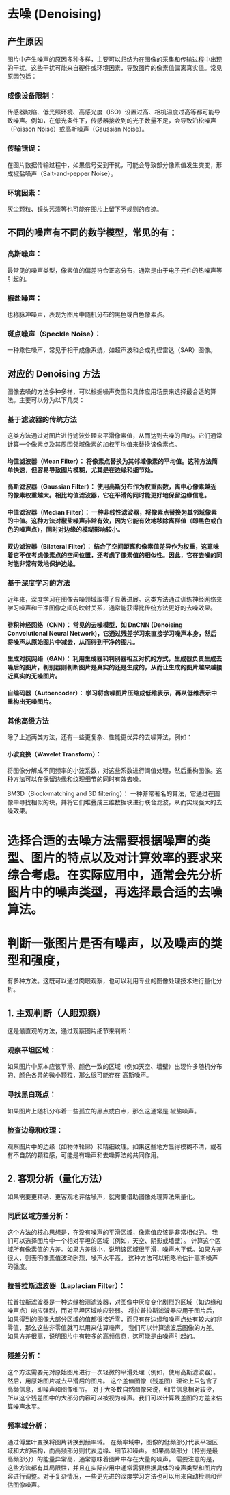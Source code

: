 # 去噪 (Denoising)
## 产生原因
图片中产生噪声的原因多种多样，主要可以归结为在图像的采集和传输过程中出现的干扰。这些干扰可能来自硬件或环境因素，导致图片的像素值偏离真实值。常见原因包括：

### 成像设备限制： 
传感器缺陷、低光照环境、高感光度（ISO）设置过高、相机温度过高等都可能导致噪声。例如，在低光条件下，传感器接收到的光子数量不足，会导致泊松噪声（Poisson Noise）或高斯噪声（Gaussian Noise）。

### 传输错误： 
在图片数据传输过程中，如果信号受到干扰，可能会导致部分像素值发生突变，形成椒盐噪声（Salt-and-pepper Noise）。

### 环境因素： 
灰尘颗粒、镜头污渍等也可能在图片上留下不规则的痕迹。

## 不同的噪声有不同的数学模型，常见的有：

### 高斯噪声： 
最常见的噪声类型，像素值的偏差符合正态分布，通常是由于电子元件的热噪声等引起的。

### 椒盐噪声： 
也称脉冲噪声，表现为图片中随机分布的黑色或白色像素点。

### 斑点噪声（Speckle Noise）： 
一种乘性噪声，常见于相干成像系统，如超声波和合成孔径雷达（SAR）图像。

## 对应的 Denoising 方法
图像去噪的方法多种多样，可以根据噪声类型和具体应用场景来选择最合适的算法。主要可以分为以下几类：

### 基于滤波器的传统方法
这类方法通过对图片进行滤波处理来平滑像素值，从而达到去噪的目的。它们通常计算一个像素点及其周围邻域像素的加权平均值来替换该像素点。

#### 均值滤波器（Mean Filter）： 将像素点替换为其邻域像素的平均值。这种方法简单快速，但容易导致图片模糊，尤其是在边缘和细节处。

#### 高斯滤波器（Gaussian Filter）： 使用高斯分布作为权重函数，离中心像素越近的像素权重越大。相比均值滤波器，它在平滑的同时能更好地保留边缘信息。

#### 中值滤波器（Median Filter）： 一种非线性滤波器，将像素点替换为其邻域像素的中值。这种方法对椒盐噪声非常有效，因为它能有效地移除离群值（即黑色或白色的噪声点），同时对边缘的模糊影响较小。

#### 双边滤波器（Bilateral Filter）： 结合了空间距离和像素值差异作为权重，这意味着它不仅考虑像素点的空间位置，还考虑了像素值的相似性。因此，它在去噪的同时能非常有效地保护边缘。

### 基于深度学习的方法
近年来，深度学习在图像去噪领域取得了显著进展。这类方法通过训练神经网络来学习噪声和干净图像之间的映射关系，通常能获得比传统方法更好的去噪效果。

#### 卷积神经网络（CNN）： 常见的去噪模型，如 DnCNN (Denoising Convolutional Neural Network)，它通过残差学习来直接学习噪声本身，然后将噪声从原始图片中减去，从而得到干净的图片。

#### 生成对抗网络（GAN）： 利用生成器和判别器相互对抗的方式，生成器负责生成去噪后的图片，判别器则判断图片是真实的还是生成的，从而让生成的图片越来越接近真实的无噪图片。

#### 自编码器（Autoencoder）： 学习将含噪图片压缩成低维表示，再从低维表示中重构出无噪图片。

### 其他高级方法
除了上述两类方法，还有一些更复杂、性能更优异的去噪算法，例如：

#### 小波变换（Wavelet Transform）： 
将图像分解成不同频率的小波系数，对这些系数进行阈值处理，然后重构图像。这种方法可以在保留边缘和纹理细节的同时有效去噪。

BM3D（Block-matching and 3D filtering）： 一种非常著名的算法，它通过在图像中寻找相似的块，并将它们堆叠成三维数据块进行联合滤波，从而实现强大的去噪效果。

选择合适的去噪方法需要根据噪声的类型、图片的特点以及对计算效率的要求来综合考虑。在实际应用中，通常会先分析图片中的噪声类型，再选择最合适的去噪算法。
==========================================================================================================================================
# 判断一张图片是否有噪声，以及噪声的类型和强度，
有多种方法。这既可以通过肉眼观察，也可以利用专业的图像处理技术进行量化分析。

## 1. 主观判断（人眼观察）
这是最直观的方法，通过观察图片细节来判断：

### 观察平坦区域： 
如果图片中原本应该平滑、颜色一致的区域（例如天空、墙壁）出现许多随机分布的、颜色各异的微小颗粒，那么很可能存在 高斯噪声。

### 寻找黑白斑点： 
如果图片上随机分布着一些孤立的黑点或白点，那么这通常是 椒盐噪声。

### 检查边缘和纹理： 
观察图片中的边缘（如物体轮廓）和精细纹理。如果这些地方显得模糊不清，或者有不自然的颗粒感，可能是有噪声和去噪算法的共同作用。

## 2. 客观分析（量化方法）
如果需要更精确、更客观地评估噪声，就需要借助图像处理算法来量化。

### 同质区域方差分析：
这个方法的核心思想是，在没有噪声的平滑区域，像素值应该是非常相似的。
我们可以选择图片中一个相对平坦的区域（例如，天空、阴影或墙壁）。
计算这个区域所有像素值的方差。如果方差很小，说明该区域很平滑，噪声水平低。如果方差很大，则表明像素值波动剧烈，噪声水平高。
这种方法可以粗略地估计高斯噪声的强度。

### 拉普拉斯滤波器（Laplacian Filter）：
拉普拉斯滤波器是一种边缘检测滤波器，对图像中灰度变化剧烈的区域（如边缘和噪声点）响应强烈，而对平坦区域响应较弱。
将拉普拉斯滤波器应用于图片后，如果得到的图像大部分区域的值都很接近零，而只有在边缘和噪声点处有较大的非零值，那么这些非零值就可以用来估算噪声。
我们可以计算滤波后图像的方差。如果方差很高，说明图片中有较多的高频信息，这可能是由噪声引起的。

### 残差分析：

这个方法需要先对原始图片进行一次轻微的平滑处理（例如，使用高斯滤波器）。
然后，用原始图片减去平滑后的图片。
这个差值图像（残差图）理论上只包含了高频信息，即噪声和图像细节。
对于大多数自然图像来说，细节信息相对较少，所以这个残差图中的大部分内容可以被视为噪声。我们可以计算残差图的方差来估算噪声水平。

### 频率域分析：
通过傅里叶变换将图片转换到频率域。
在频率域中，图像的低频部分代表平坦区域和大的结构，而高频部分则代表边缘、细节和噪声。
如果高频部分（特别是最高频部分）的能量异常高，通常意味着图片中存在大量的噪声。
需要注意的是，这些方法都有其局限性，并且在实际应用中通常需要根据具体的噪声类型和图片内容进行调整。对于复杂情况，一些更先进的深度学习方法也可以用来自动检测和评估图像噪声。
